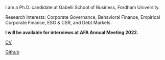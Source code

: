I am a Ph.D. candidate at Gabelli School of Business, Fordham University.

Research Interests: Corporate Governance, Behavioral Finance, Empirical Corporate Finance, ESG & CSR, and Debt Markets.

**I will be available for interviews at AFA Annual Meeting 2022.**

[CV]("/pdf/CV.pdf") 

[Github](https://github.com/aswanijeet1412)
